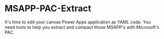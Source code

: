 # MSAPP-PAC-Extract
It's time to edit your canvas Power Apps application as YAML code. You need tools to help you extract and compact those MSAPP's with Microsoft's PAC.
